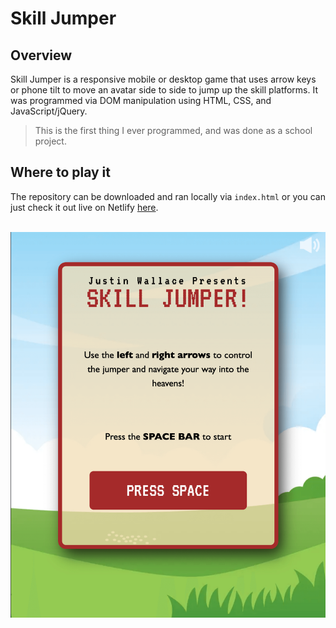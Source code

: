 # Skill Jumper
## Overview
Skill Jumper is a responsive mobile or desktop game that uses arrow keys or phone tilt to move an avatar side to side to jump up the skill platforms. It was programmed via DOM manipulation using HTML, CSS, and JavaScript/jQuery. 
> This is the first thing I ever programmed, and was done as a school project. 

## Where to play it
The repository can be downloaded and ran locally via `index.html` or you can just check it out live on Netlify [here](https://skill-jumper.netlify.app). 
<br>
<br>

[<img src="screenshot.png" alt="drawing" width="600" style="margin: 0 auto;"/>](https://skill-jumper.netlify.app)